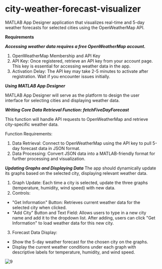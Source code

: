 # city-weather-forecast-visualizer
MATLAB App Designer application that visualizes real-time and 5-day weather forecasts for selected cities using the OpenWeatherMap API.

**Requirements** 

***Accessing weather data requires a free OpenWeatherMap account.***

1. OpenWeatherMap Membership and API Key
2. API Key: Once registered, retrieve an API key from your account page. This key is essential for accessing weather data in the app.
3. Activation Delay: The API key may take 2-5 minutes to activate after registration. Wait if you encounter issues initially.
   
***Using MATLAB App Designer***

MATLAB App Designer will serve as the platform to design the user interface for selecting cities and displaying weather data.

***Writing Core Data Retrieval Function: fetchFiveDayForecast***

This function will handle API requests to OpenWeatherMap and retrieve city-specific weather data.

Function Requirements:
1. Data Retrieval: Connect to OpenWeatherMap using the API key to pull 5-day forecast data in JSON format.
2. Data Processing: Convert JSON data into a MATLAB-friendly format for further processing and visualization.
   
***Updating Graphs and Displaying Data***
The app should dynamically update its graphs based on the selected city, displaying relevant weather data.

1. Graph Update: Each time a city is selected, update the three graphs (temperature, humidity, wind speed) with new data.
2. Controls:
- "Get Information" Button: Retrieves current weather data for the selected city when clicked.
- "Add City" Button and Text Field: Allows users to type in a new city name and add it to the dropdown list. After adding, users can click "Get Information" to load weather data for this new city.
3. Forecast Data Display:
- Show the 5-day weather forecast for the chosen city on the graphs.
- Display the current weather conditions under each graph with descriptive labels for temperature, humidity, and wind speed.

![9](https://github.com/user-attachments/assets/514bcedd-ec75-4637-9d5c-d1f9138f0d71)
